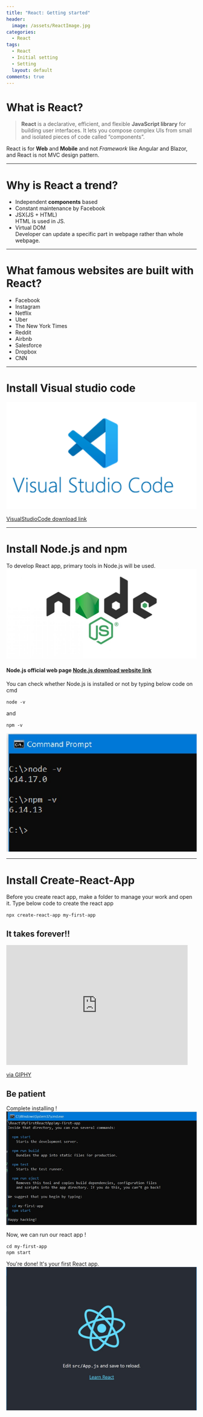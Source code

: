 ```yaml
---
title: "React: Getting started"
header:
  image: /assets/ReactImage.jpg
categories:
  - React
tags:
  - React
  - Initial setting
  - Setting
  layout: default
comments: true
---
```


# What is React?
>**React** is a declarative, efficient, and flexible **JavaScript library** for building user interfaces. It lets you compose complex UIs from small and isolated pieces of code called “components”.

React is for **Web** and **Mobile** and not *Framework* like Angular and Blazor, and React is not MVC design pattern.

___

# Why is React a trend?
- Independent **components** based
- Constant maintenance by Facebook
- JSX(JS + HTML)  
  HTML is used in JS.
- Virtual DOM  
  Developer can update a specific part in webpage rather than whole webpage.

___

# What famous websites are built with React?
- Facebook
- Instagram
- Netflix
- Uber
- The New York Times
- Reddit
- Airbnb
- Salesforce
- Dropbox
- CNN

___

# Install Visual studio code

![Image VisualStudioCode](/assets/VisualStudioCode.jpg)

[VisualStudioCode download link](http://code.visualstudio.com/download)


___

# Install Node.js and npm
To develop React app, primary tools in Node.js will be used.
![Image Node.js](/assets/Node-js.jpg)
#### Node.js official web page [Node.js download website link](https://nodejs.org/en/)

You can check whether Node.js is installed or not by typing below code on cmd

```
node -v
```
and
```
npm -v
```
![Image CheckNodejsVersion](/assets/CheckNodejsVersion.jpg)

___

# Install Create-React-App

Before you create react app, make a folder to manage your work and open it.
Type below code to create the react app

```
npx create-react-app my-first-app
```
## It takes forever!!

<iframe src="https://giphy.com/embed/tXL4FHPSnVJ0A" width="480" height="317" frameBorder="0" class="giphy-embed" allowFullScreen></iframe><p><a href="https://giphy.com/gifs/kim-novak-tXL4FHPSnVJ0A">via GIPHY</a></p>

## Be patient

Complete installing !
![Image CreateReactApp](/assets/CreateReactApp.jpg)

Now, we can run our react app !

```
cd my-first-app
npm start
```

You're done! It's your first React app.
![Image FinalScreenShot](/assets/FinalScreenShot.jpg)